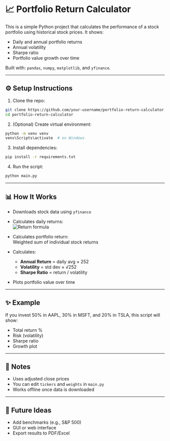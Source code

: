 # 📈 Portfolio Return Calculator

This is a simple Python project that calculates the performance of a stock portfolio using historical stock prices. It shows:

- Daily and annual portfolio returns  
- Annual volatility  
- Sharpe ratio  
- Portfolio value growth over time

Built with: `pandas`, `numpy`, `matplotlib`, and `yfinance`.

---

## ⚙️ Setup Instructions

1. Clone the repo:
```bash
git clone https://github.com/your-username/portfolio-return-calculator.git
cd portfolio-return-calculator
```

2. (Optional) Create virtual environment:
```bash
python -m venv venv
venv\Scripts\activate  # on Windows
```

3. Install dependencies:
```bash
pip install -r requirements.txt
```

4. Run the script:
```bash
python main.py
```

---

## 📊 How It Works

- Downloads stock data using `yfinance`
- Calculates daily returns:  
  ![Return formula](https://latex.codecogs.com/png.latex?\bg{white}\text{Return}=\frac{P_t-P_{t-1}}{P_{t-1}})



- Calculates portfolio return:  
  Weighted sum of individual stock returns
- Calculates:
  - **Annual Return** = daily avg × 252  
  - **Volatility** = std dev × √252  
  - **Sharpe Ratio** = return / volatility
- Plots portfolio value over time

---

## ✨ Example

If you invest 50% in AAPL, 30% in MSFT, and 20% in TSLA, this script will show:

- Total return %
- Risk (volatility)
- Sharpe ratio
- Growth plot

---

## 📌 Notes

- Uses adjusted close prices
- You can edit `tickers` and `weights` in `main.py`
- Works offline once data is downloaded

---

## 🔧 Future Ideas

- Add benchmarks (e.g., S&P 500)
- GUI or web interface
- Export results to PDF/Excel
